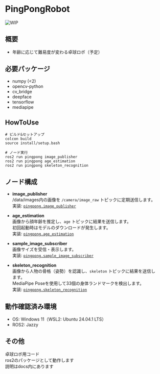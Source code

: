 ﻿# PingPongRobot
![WIP](https://img.shields.io/badge/status-開発中-yellow)

## 概要
- 年齢に応じて難易度が変わる卓球ロボ（予定）

## 必要パッケージ
- numpy (<2)
- opencv-python
- cv_bridge
- deepface
- tensorflow
- mediapipe

## HowToUse
```(bash)
# ビルド&セットアップ
colcon build
source install/setup.bash

# ノード実行
ros2 run pingpong image_publisher
ros2 run pingpong age_estimation
ros2 run pingpong skeleton_recognition
```

## ノード構成
- **image_publisher**  
  /data/images内の画像を `/camera/image_raw` トピックに定期送信します。  
  実装: [`pingpong.image_publisher`](src/pingpong/pingpong/image_publisher.py)

- **age_estimation**  
  画像から顔年齢を推定し、`age` トピックに結果を送信します。  
  初回起動時はモデルのダウンロードが発生します。  
  実装: [`pingpong.age_estimation`](src/pingpong/pingpong/age_estimation.py)

- **sample_image_subscriber**  
  画像サイズを受信・表示します。  
  実装: [`pingpong.sample_image_subscriber`](src/pingpong/pingpong/sample_image_subscriber.py)

- **skeleton_recognition**  
  画像から人物の骨格（姿勢）を認識し、`skeleton` トピックに結果を送信します。  
  MediaPipe Poseを使用して33個の身体ランドマークを検出します。  
  実装: [`pingpong.skeleton_recognition`](src/pingpong/pingpong/skeleton_recognition.py)

## 動作確認済み環境
- OS: Windows 11（WSL2: Ubuntu 24.04.1 LTS）
- ROS2: Jazzy

## その他
卓球ロボ用コード  
ros2のパッケージとして動作します  
説明はdocs内にあります  


